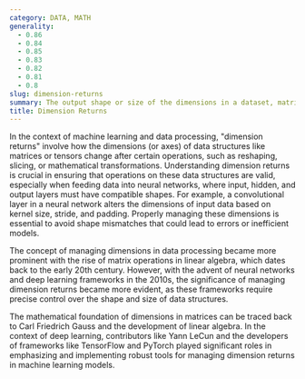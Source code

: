 ```yaml
---
category: DATA, MATH
generality:
  - 0.86
  - 0.84
  - 0.85
  - 0.83
  - 0.82
  - 0.81
  - 0.8
slug: dimension-returns
summary: The output shape or size of the dimensions in a dataset, matrix, or tensor after a specific operation is performed, which is critical in ensuring proper alignment and compatibility in machine learning models.
title: Dimension Returns
---
```


In the context of machine learning and data processing, "dimension returns" involve how the dimensions (or axes) of data structures like matrices or tensors change after certain operations, such as reshaping, slicing, or mathematical transformations. Understanding dimension returns is crucial in ensuring that operations on these data structures are valid, especially when feeding data into neural networks, where input, hidden, and output layers must have compatible shapes. For example, a convolutional layer in a neural network alters the dimensions of input data based on kernel size, stride, and padding. Properly managing these dimensions is essential to avoid shape mismatches that could lead to errors or inefficient models.

The concept of managing dimensions in data processing became more prominent with the rise of matrix operations in linear algebra, which dates back to the early 20th century. However, with the advent of neural networks and deep learning frameworks in the 2010s, the significance of managing dimension returns became more evident, as these frameworks require precise control over the shape and size of data structures.

The mathematical foundation of dimensions in matrices can be traced back to Carl Friedrich Gauss and the development of linear algebra. In the context of deep learning, contributors like Yann LeCun and the developers of frameworks like TensorFlow and PyTorch played significant roles in emphasizing and implementing robust tools for managing dimension returns in machine learning models.

